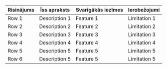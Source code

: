 | Risinājums   | Īss apraksts   | Svarīgākās iezīmes   | Ierobežojumi   |
|--------------|----------------|----------------------|----------------|
| Row 1        | Description 1   | Feature 1             | Limitation 1   |
| Row 2        | Description 2   | Feature 2             | Limitation 2   |
| Row 3        | Description 3   | Feature 3             | Limitation 3   |
| Row 4        | Description 4   | Feature 4             | Limitation 4   |
| Row 5        | Description 5   | Feature 5             | Limitation 5   |
| Row 6        | Description 5   | Feature 5             | Limitation 5   |
